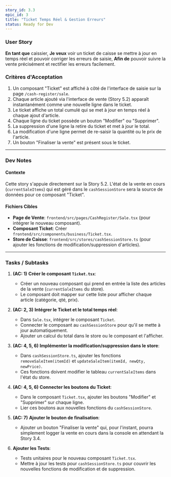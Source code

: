```yaml
---
story_id: 3.3
epic_id: 3
title: "Ticket Temps Réel & Gestion Erreurs"
status: Ready for Dev
---
```


### User Story

**En tant que** caissier,
**Je veux** voir un ticket de caisse se mettre à jour en temps réel et pouvoir corriger les erreurs de saisie,
**Afin de** pouvoir suivre la vente précisément et rectifier les erreurs facilement.

### Critères d'Acceptation

1.  Un composant "Ticket" est affiché à côté de l'interface de saisie sur la page `/cash-register/sale`.
2.  Chaque article ajouté via l'interface de vente (Story 5.2) apparaît instantanément comme une nouvelle ligne dans le ticket.
3.  Le ticket affiche un total cumulé qui se met à jour en temps réel à chaque ajout d'article.
4.  Chaque ligne du ticket possède un bouton "Modifier" ou "Supprimer".
5.  La suppression d'une ligne la retire du ticket et met à jour le total.
6.  La modification d'une ligne permet de re-saisir la quantité ou le prix de l'article.
7.  Un bouton "Finaliser la vente" est présent sous le ticket.

---

### Dev Notes

#### Contexte

Cette story s'appuie directement sur la Story 5.2. L'état de la vente en cours (`currentSaleItems`) qui est géré dans le `cashSessionStore` sera la source de données pour ce composant "Ticket".

#### Fichiers Cibles

-   **Page de Vente**: `frontend/src/pages/CashRegister/Sale.tsx` (pour intégrer le nouveau composant).
-   **Composant Ticket**: Créer `frontend/src/components/business/Ticket.tsx`.
-   **Store de Caisse**: `frontend/src/stores/cashSessionStore.ts` (pour ajouter les fonctions de modification/suppression d'articles).

---

### Tasks / Subtasks

1.  **(AC: 1)** **Créer le composant `Ticket.tsx`**:
    -   Créer un nouveau composant qui prend en entrée la liste des articles de la vente (`currentSaleItems` du store).
    -   Le composant doit mapper sur cette liste pour afficher chaque article (catégorie, qté, prix).

2.  **(AC: 2, 3)** **Intégrer le Ticket et le total temps réel**:
    -   Dans `Sale.tsx`, intégrer le composant `Ticket`.
    -   Connecter le composant au `cashSessionStore` pour qu'il se mette à jour automatiquement.
    -   Ajouter un calcul du total dans le store ou le composant et l'afficher.

3.  **(AC: 4, 5, 6)** **Implémenter la modification/suppression dans le store**:
    -   Dans `cashSessionStore.ts`, ajouter les fonctions `removeSaleItem(itemId)` et `updateSaleItem(itemId, newQty, newPrice)`.
    -   Ces fonctions doivent modifier le tableau `currentSaleItems` dans l'état du store.

4.  **(AC: 4, 5, 6)** **Connecter les boutons du Ticket**:
    -   Dans le composant `Ticket.tsx`, ajouter les boutons "Modifier" et "Supprimer" sur chaque ligne.
    -   Lier ces boutons aux nouvelles fonctions du `cashSessionStore`.

5.  **(AC: 7)** **Ajouter le bouton de finalisation**:
    -   Ajouter un bouton "Finaliser la vente" qui, pour l'instant, pourra simplement logger la vente en cours dans la console en attendant la Story 3.4.

6.  **Ajouter les Tests**:
    -   Tests unitaires pour le nouveau composant `Ticket.tsx`.
    -   Mettre à jour les tests pour `cashSessionStore.ts` pour couvrir les nouvelles fonctions de modification et de suppression.
